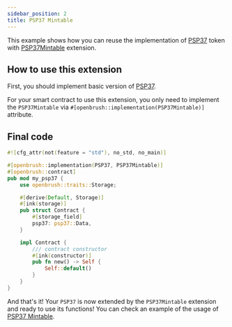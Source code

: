 ```yaml
---
sidebar_position: 2
title: PSP37 Mintable
---
```


This example shows how you can reuse the implementation of [PSP37](https://github.com/Brushfam/openbrush-contracts/tree/main/contracts/token/psp37) token with [PSP37Mintable](https://github.com/Brushfam/openbrush-contracts/tree/main/contracts/token/psp37/extensions/mintable.rs) extension.

## How to use this extension

First, you should implement basic version of [PSP37](/smart-contracts/PSP37).

For your smart contract to use this extension, you only need to implement the 
`PSP37Mintable` via `#[openbrush::implementation(PSP37Mintable)]` attribute.

## Final code

```rust
#![cfg_attr(not(feature = "std"), no_std, no_main)]

#[openbrush::implementation(PSP37, PSP37Mintable)]
#[openbrush::contract]
pub mod my_psp37 {
    use openbrush::traits::Storage;

    #[derive(Default, Storage)]
    #[ink(storage)]
    pub struct Contract {
        #[storage_field]
        psp37: psp37::Data,
    }

    impl Contract {
        /// contract constructor
        #[ink(constructor)]
        pub fn new() -> Self {
            Self::default()
        }
    }
}
```

And that's it! Your `PSP37` is now extended by the `PSP37Mintable` extension and ready to use its functions!
You can check an example of the usage of [PSP37 Mintable](https://github.com/Brushfam/openbrush-contracts/tree/main/examples/psp37_extensions/mintable).
